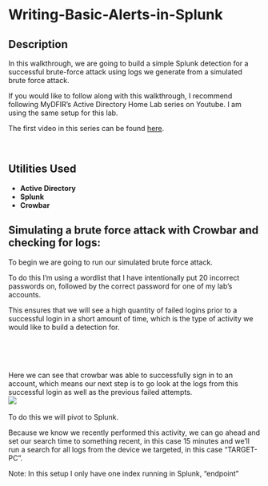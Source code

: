# Writing-Basic-Alerts-in-Splunk

<h2>Description</h2>

In this walkthrough, we are going to build a simple Splunk detection for a successful brute-force attack using logs we generate from a simulated brute force attack.
<br />

If you would like to follow along with this walkthrough, I recommend following MyDFIR’s Active Directory Home Lab series on Youtube. I am using the same setup for this lab.
<br />

The first video in this series can be found [here](https://www.youtube.com/watch?v=5OessbOgyEo&list=PLG6KGSNK4PuBWmX9NykU0wnWamjxdKhDJ&index=13).


<br />


<h2>Utilities Used</h2>

- <b>Active Directory</b> 
- <b>Splunk</b>
- <b>Crowbar</b>


<h2>Simulating a brute force attack with Crowbar and checking for logs:</h2>

To begin we are going to run our simulated brute force attack.
<br />

To do this I’m using a wordlist that I have intentionally put 20 incorrect passwords on, followed by the correct password for one of my lab’s accounts.
<br />

This ensures that we will see a high quantity of failed logins prior to a successful login in a short amount of time, which is the type of activity we would like to build a detection for.

<br />

<br />
<br />

Here we can see that crowbar was able to successfully sign in to an account, which means our next step is to go look at the logs from this successful login as well as the previous failed attempts.
<br />
![ ](main/1RunningCrowbar.png)
<br />
<br />
To do this we will pivot to Splunk.
<br />

Because we know we recently performed this activity, we can go ahead and set our search time to something recent, in this case 15 minutes and we’ll run a search for all logs from the device we targeted, in this case “TARGET-PC”.
<br />

Note: In this setup I only have one index running in Splunk, “endpoint”

<br />
<br />
<br />




<!--
 ```diff
- text in red
+ text in green
! text in orange
# text in gray
@@ text in purple (and bold)@@
```
--!>
